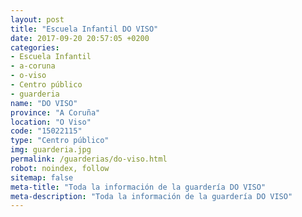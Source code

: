 ```yaml
---
layout: post
title: "Escuela Infantil DO VISO"
date: 2017-09-20 20:57:05 +0200
categories:
- Escuela Infantil
- a-coruna
- o-viso
- Centro público
- guarderia
name: "DO VISO"
province: "A Coruña"
location: "O Viso"
code: "15022115"
type: "Centro público"
img: guarderia.jpg
permalink: /guarderias/do-viso.html
robot: noindex, follow
sitemap: false
meta-title: "Toda la información de la guardería DO VISO"
meta-description: "Toda la información de la guardería DO VISO"
---
```

